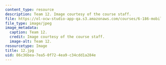 ```yaml
---
content_type: resource
description: Team 12. Image courtesy of the course staff.
file: https://ol-ocw-studio-app-qa.s3.amazonaws.com/courses/6-186-mobile-autonomous-systems-laboratory-january-iap-2005/86c36bea7ea50f724ea9c34cdd1a284e_12.jpg
file_type: image/jpeg
image_metadata:
  caption: Team 12.
  credit: Image courtesy of the course staff.
  image-alt: Team 12.
resourcetype: Image
title: 12.jpg
uid: 86c36bea-7ea5-0f72-4ea9-c34cdd1a284e
---
```

